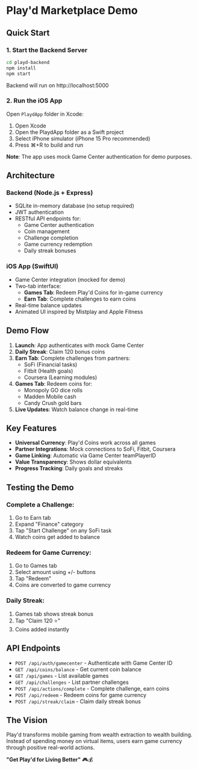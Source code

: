 # Play'd Marketplace Demo

## Quick Start

### 1. Start the Backend Server

```bash
cd playd-backend
npm install
npm start
```

Backend will run on http://localhost:5000

### 2. Run the iOS App

Open `PlaydApp` folder in Xcode:
1. Open Xcode
2. Open the PlaydApp folder as a Swift project
3. Select iPhone simulator (iPhone 15 Pro recommended)
4. Press ⌘+R to build and run

**Note**: The app uses mock Game Center authentication for demo purposes.

## Architecture

### Backend (Node.js + Express)
- SQLite in-memory database (no setup required)
- JWT authentication
- RESTful API endpoints for:
  - Game Center authentication
  - Coin management
  - Challenge completion
  - Game currency redemption
  - Daily streak bonuses

### iOS App (SwiftUI)
- Game Center integration (mocked for demo)
- Two-tab interface:
  - **Games Tab**: Redeem Play'd Coins for in-game currency
  - **Earn Tab**: Complete challenges to earn coins
- Real-time balance updates
- Animated UI inspired by Mistplay and Apple Fitness

## Demo Flow

1. **Launch**: App authenticates with mock Game Center
2. **Daily Streak**: Claim 120 bonus coins
3. **Earn Tab**: Complete challenges from partners:
   - SoFi (Financial tasks)
   - Fitbit (Health goals)
   - Coursera (Learning modules)
4. **Games Tab**: Redeem coins for:
   - Monopoly GO dice rolls
   - Madden Mobile cash
   - Candy Crush gold bars
5. **Live Updates**: Watch balance change in real-time

## Key Features

- **Universal Currency**: Play'd Coins work across all games
- **Partner Integrations**: Mock connections to SoFi, Fitbit, Coursera
- **Game Linking**: Automatic via Game Center teamPlayerID
- **Value Transparency**: Shows dollar equivalents
- **Progress Tracking**: Daily goals and streaks

## Testing the Demo

### Complete a Challenge:
1. Go to Earn tab
2. Expand "Finance" category
3. Tap "Start Challenge" on any SoFi task
4. Watch coins get added to balance

### Redeem for Game Currency:
1. Go to Games tab
2. Select amount using +/- buttons
3. Tap "Redeem"
4. Coins are converted to game currency

### Daily Streak:
1. Games tab shows streak bonus
2. Tap "Claim 120 ⭐"
3. Coins added instantly

## API Endpoints

- `POST /api/auth/gamecenter` - Authenticate with Game Center ID
- `GET /api/coins/balance` - Get current coin balance
- `GET /api/games` - List available games
- `GET /api/challenges` - List partner challenges
- `POST /api/actions/complete` - Complete challenge, earn coins
- `POST /api/redeem` - Redeem coins for game currency
- `POST /api/streak/claim` - Claim daily streak bonus

## The Vision

Play'd transforms mobile gaming from wealth extraction to wealth building. Instead of spending money on virtual items, users earn game currency through positive real-world actions.

**"Get Play'd for Living Better"** 🎮💰